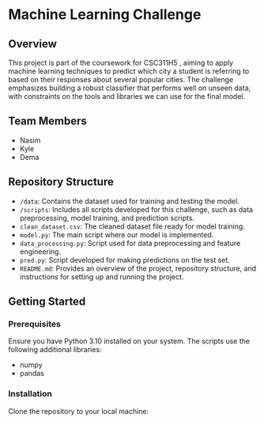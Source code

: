 # Machine Learning Challenge

## Overview
This project is part of the coursework for CSC311H5 , aiming to apply machine learning techniques to predict which city a student is referring to based on their responses about several popular cities. The challenge emphasizes building a robust classifier that performs well on unseen data, with constraints on the tools and libraries we can use for the final model.

## Team Members
- Nasim
- Kyle
- Dema

## Repository Structure

- `/data`: Contains the dataset used for training and testing the model.
- `/scripts`: Includes all scripts developed for this challenge, such as data preprocessing, model training, and prediction scripts.
- `clean_dataset.csv`: The cleaned dataset file ready for model training.
- `model.py`: The main script where our model is implemented.
- `data_processing.py`: Script used for data preprocessing and feature engineering.
- `pred.py`: Script developed for making predictions on the test set.
- `README.md`: Provides an overview of the project, repository structure, and instructions for setting up and running the project.

## Getting Started

### Prerequisites
Ensure you have Python 3.10 installed on your system. The scripts use the following additional libraries:
- numpy
- pandas

### Installation
Clone the repository to your local machine:
